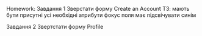 Homework: 
Завдання 1
Зверстати форму Create an Account
ТЗ:
мають бути присутні усі необхідні атрибути
фокус поля має підсвічувати синім

Завдання 2
Звертстати форму Profile